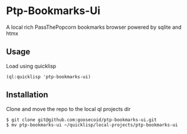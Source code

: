 # Ptp-Bookmarks-Ui

A local rich PassThePopcorn bookmarks browser powered by sqlite and htmx

## Usage

Load using quicklisp

``` common-lisp
(ql:quicklisp 'ptp-bookmarks-ui)

```

## Installation

Clone and move the repo to the local ql projects dir

``` shell
$ git clone git@github.com:goosecoid/ptp-bookmarks-ui.git
$ mv ptp-bookmarks-ui ~/quicklisp/local-projects/ptp-bookmarks-ui
```

